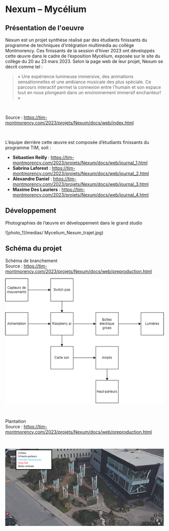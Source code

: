 # Nexum – Mycélium #

## Présentation de l'oeuvre ##

Nexum est un projet synthèse réalisé par des étudiants finissants du programme de techniques d’intégration multimédia au collège Montmorency. Ces finissants de la session d’hiver 2023 ont développés cette œuvre dans le cadre de l’exposition Mycélium, exposée sur le site du collège du 20 au 23 mars 2023. Selon la page web de leur projet, Nexum se décrit comme tel :

> « Une expérience lumineuse immersive, des animations sensationnelles et une ambiance musicale des plus spéciale. Ce parcours interactif permet la connexion entre l'humain et son espace tout en nous plongeant dans un environnement immersif enchanteur! »
> 
<br>

Source : https://tim-montmorency.com/2023/projets/Nexum/docs/web/index.html

<br>

L’équipe derrière cette œuvre est composée d’étudiants finissants du programme TIM, soit : 
<br>
* **Sébastien Reilly** :
https://tim-montmorency.com/2023/projets/Nexum/docs/web/journal_1.html
* **Sabrina Laforest** :
https://tim-montmorency.com/2023/projets/Nexum/docs/web/journal_2.html
* **Alexandre Daniel** :
https://tim-montmorency.com/2023/projets/Nexum/docs/web/journal_3.html
* **Maxime Des Lauriers** :
https://tim-montmorency.com/2023/projets/Nexum/docs/web/journal_4.html
## Développement ##
Photographies de l’œuvre en développement dans le grand studio
<br>

![photo_1](medias/ Mycelium_Nexum_trajet.jpg)
<br>

## Schéma du projet ##

Schéma de branchement
<br>
Source : https://tim-montmorency.com/2023/projets/Nexum/docs/web/preproduction.html
<br>

![schema_1](medias/Mycelium_Nexum_schema_02.png)

<br>

Plantation
<br>
Source : https://tim-montmorency.com/2023/projets/Nexum/docs/web/preproduction.html

<br>

![schema_2](medias/Mycelium_Nexum_schema_01.png)

